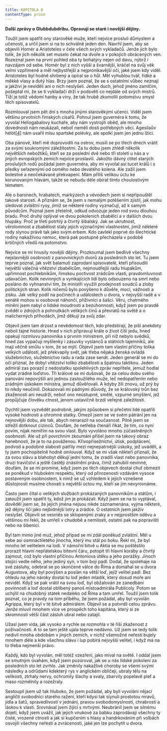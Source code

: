 ```yaml
---
title: KAPITOLA 8
contentType: prose
---
```


**Další zprávy o Glubbdubdribu. Opravují se staré i novější dějiny.**

Toužil jsem spatřit ony starověké muže, kteří nejvíce prosluli důmyslem a učeností, a určil jsem si na to schválně jeden den. Navrhl jsem, aby se objevili Homér a Aristoteles v čele všech svých vykladačů. Jenže jich bylo tolik, že jich několik set muselo čekat na dvoře a v pokojích obrácených ven. Rozeznal jsem na první pohled oba ty bohatýry nejen od davu, nýbrž i navzájem od sebe. Homér byl z nich vyšší a švarnější, kráčel na svůj věk velmi vzpřímeně a měl nejbystřejší a nejpronikavější oči, jaké jsem kdy viděl. Aristoteles byl hodně shrbený a opíral se o hůl. Měl vyhublou tvář, řídké a měkké vlasy a dutý hlas. Brzy jsem poznal, že se s ostatními vůbec neznají a jakživi je neviděli ani o nich neslyšeli. Jeden duch, jehož jméno zamlčím, pošeptal mi, že se ti vykladači drží v podsvětí co nejdále od svých mistrů. Tíží je totiž vědomí hanby a viny, že tak hrubě zkomolili potomstvu smysl těch spisovatelů.

Rozmlouval jsem pět dní s mnoha jinými starověkými učenci. Viděl jsem většinu prvotních římských císařů. Pohnul jsem guvernéra k tomu, že vyvolal Heliogabalovy kuchaře, aby nám vystrojili oběd, ale mnoho dovednosti nám neukázali, neboť neměli dosti potřebných věcí. Agesilaův hélót[\[4\]](./resources/undefined) nám uvařil mísu spartské polévky, ale spolkl jsem jen jednu lžíci.

Oba pánové, kteří mě doprovodili na ostrov, musili se po třech dnech vrátit za svými soukromými záležitostmi. Za tu dobu jsem zhlédl několik největších nebožtíků, kteří se za poslední dvě nebo tři století u nás a v jiných evropských zemích nejvíce proslavili. Jakožto dávný ctitel starých proslulých rodů požádal jsem guvernéra, aby mi vyvolal asi tucet králů i s předky seřazenými od osmého nebo devátého kolena. Ale zažil jsem bolestné a neočekávané překvapení. Mám příliš velikou úctu ke korunovaným hlavám, takže se nebudu déle obírat tímto choulostivým tématem.

Ale o baronech, hrabatech, markýzech a vévodech jsem si nepřipouštěl takové starosti. A přiznám se, že jsem s nemalým potěšením zjistil, jak mohu sledovat zvláštní rysy, jimiž se některé rodiny vyznačují, až k samým původcům. Poznal jsem zřetelně, odkud odvozuje jeden rod svou dlouhou bradu. Proč druhý oplýval ve dvou pokoleních zbabělci a v dalších dvou hlupáky. Proč je třetí potrhlý a čtvrtý šibalský. Jak se ukrutnost, věrolomnost a zbabělost staly jejich význačnými vlastnostmi, jimiž některé rody slynou právě tak jako svým erbem. Kdo zavlekl poprvé do šlechtické rodiny nakažlivou nemoc, která pak postupně přecházela v podobě krtičných vředů na potomstvo.

Nejvíce se mi hnusily novější dějiny. Prozkoumal jsem bedlivě všechny nejslavnější osobnosti z panovnických dvorů za posledních sto let. Tu jsem teprve poznal, jak svět balamutí zaprodaní spisovatelé, kteří přisoudili největší válečná vítězství zbabělcům, nejmoudřejší radu hlupákům, upřímnost pochlebníkům, římskou poctivost zrádcům vlasti, pravdomluvnost udavačům. Kolik nevinných a vynikajících lidí bylo odsouzeno na smrt nebo posláno do vyhnanství tím, že ministři využili prodejnosti soudců a zloby politických stran. Kolik ničemů bylo povýšeno k důvěře, moci, vážnosti a zisku. Jak velký podíl na počinech a událostech u dvora, v nejvyšší radě a v senátě mohou si osobovat náhončí, příživníci a šašci. Věru, chatrného mínění jsem nabyl o lidské moudrosti a bezúhonnosti, když jsem po pravdě zvěděl o zdrojích a pohnutkách velikých činů a převratů na světě a o malicherných příhodách, jimž děkují za svůj zdar.

Objevil jsem tam drzost a nevědomost těch, kdo předstírají, že píší anekdoty neboli tajné historie. Hned v nich připravují krále o život číší jedu, hned opakují rozmluvu panovníka s prvním ministrem, při níž nebylo svědků, hned zas vypačují myšlenky i zásuvky vyslanců a státních tajemníků, ale mají věčně smůlu v tom, že se mýlí. Objevil jsem tam vlastní příčiny tolika velkých událostí, jež překvapily svět, jak třeba nějaká ženská ovládá služebnictvo, služebnictvo radu a rada zase senát. Jeden generál se mi do očí přiznal, že dobyl vítězství toliko zbabělostí a špatnou taktikou. Jeden admirál zas porazil z nedostatku spolehlivých zpráv nepřítele, jemuž hodlal vydat zrádné loďstvo. Tři králové se mi dušovali, že za celou dobu svého panování nepovýšili ani jednou zasloužilého muže, leč nedopatřením nebo zrádným úskokem ministra, jemuž důvěřovali. A kdyby žili znovu, už prý by to nikdy neučinili. Dokazovali mi pádnými důvody, že se královský trůn bez zkaženosti ani neudrží, neboť ono neústupné, smělé, vzpurné smýšlení, jež propůjčuje člověku ctnost, jenom ustavičně brzdí veřejné záležitosti.

Dychtil jsem vyzvědět podrobně, jakým způsobem si přečetní lidé opatřili vysoké hodnosti a ohromné statky. Omezil jsem se ve svém pátrání jen na nejnovější dobu, ale tak, abych nenarazil na současnost. Pilně jsem se střežil dotknout cizinců. Doufám, že netřeba čtenáři říkat, že tím, co nyní povím, nijak nemířím na svou vlast. Bylo vyvoláno mnoho zúčastněných osobností. Ale už při povrchním zkoumání přišel jsem na takový obraz hanebnosti, že je to na pováženou. Křivopřísežnictví, útisk, podplácení, podvod a podobné slabosti patřily mezi nejnepatrnější úskoky, jež uváděli, a ty jsem pochopitelně hodně omlouval. Když se mi však někteří přiznali, že za svou slávu a blahobyt děkují jedni tomu, že zradili vlast nebo panovníka, druzí travičství a ještě častěji znásilnění práva, čímž zahubili nevinné, doufám, že se mi promine, když jsem po těch objevech dostal chuť obmezit se poněkud v hlubokém respektu, který od přirozenosti vzdávám vysoce postaveným osobnostem, k nimž se už vzhledem k jejich vznešené důstojnosti musíme chovati s největší úctou my, kteří se jim nevyrovnáme.

Často jsem čítal o velikých službách prokázaných panovníkům a státům, i zatoužil jsem spatřit ty, kdož jim je prokázali. Když jsem se na to vyptával, dověděl jsem se, že jejich jména nejsou nikde zaznamenána, vyjma některé, jež dějiny líčí jako nejbídnější lotry a zrádce. O ostatních jsem jakživ neslyšel. Objevili se vesměs se sklopenými zraky a v nejprostším oděvu a většinou mi řekli, že umřeli v chudobě a nemilosti, ostatní pak na popravišti nebo na šibenici.

Byl tam mimo jiné muž, jehož případ se mi zdál poněkud zvláštní. Měl u sebe asi osmnáctiletého jinocha, který mu stál po boku. Řekl mi, že byl mnoho let velitelem na lodi. V námořní bitvě u Aktia se mu poštěstilo prorazit hlavní nepřátelskou bitevní čáru, potopit tři hlavní koráby a čtvrtý zajmout, což bylo vlastní příčinou Antoniova útěku a jeho porážky. Jinoch stojící vedle něho, jeho jediný syn, v tom boji padl. Dodal, že spoléhaje na své zásluhy, odebral se po skončené válce do Říma a domáhal se u dvora Augustova, aby byl povýšen a poslán na větší loď, jejíž velitel padl. Bez ohledu na jeho nároky dostal tu loď jeden mladík, který dosud moře ani neviděl. Když se pak vrátil na svou loď, byl obžalován ze zanedbání povinnosti a loď dostal oblíbený panoš místoadmirála Publicoly. Potom se uchýlil na chudobný statek nedaleko od Říma a tam umřel. Toužil jsem tolik poznat, co je pravdy na tom příběhu, že jsem požádal, aby byl vyvolán Agrippa, který byl v té bitvě admirálem. Objevil se a potvrdil celou zprávu. Jenže mluvil mnohem více ve prospěch toho kapitána, který si ze skromnosti větší část zásluh ubral nebo zatajil.

Užasl jsem vida, jak vysoko a rychle se rozmohla v té říši zkaženost z poživačnosti. A to se tam ještě ujala teprve nedávno. Už jsem se tedy tolik nedivil mnoha obdobám v jiných zemích, v nichž všemožné neřesti bujely mnohem déle a kde všechnu slávu i lup pobírá nejvyšší velitel, i když má na to třeba nejmenší právo.

Každý, kdo byl vyvolán, měl totéž vzezření, jako míval na světě. I oddal jsem se smutným úvahám, když jsem pozoroval, jak se u nás lidské pokolení za posledních sto let zvrhlo. Jak změnily nakažlivé choroby se všemi svými následky a odrůdami kdekterý rys v anglickém obličeji, ubraly tělu na velikosti, ztrhaly nervy, ochromily šlachy a svaly, zbarvily popelavě pleť a maso rozmělnily a rozežraly.

Sestoupil jsem už tak hluboko, že jsem požádal, aby byli vyvoláni nějací angličtí svobodníci starého ražení, kteří kdysi tak slynuli prostotou mravů, jídla a šatů, spravedlivostí v jednání, pravou svobodomyslností, chrabrostí a láskou k vlasti. Srovnával jsem žijící s mrtvými. Neubránil jsem se silnému dojetí, když jsem uvážil, jak jejich vnukové za babku zaprodávají všechny ty čisté, vrozené ctnosti a jak si kupčením s hlasy a handrkováním při volbách osvojili všechny neřesti a zvrácenosti, jaké jen lze pochytit u dvora.
